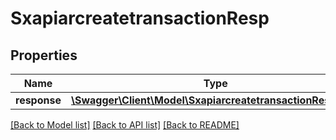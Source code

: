 # SxapiarcreatetransactionResp

## Properties
Name | Type | Description | Notes
------------ | ------------- | ------------- | -------------
**response** | [**\Swagger\Client\Model\SxapiarcreatetransactionResponse**](SxapiarcreatetransactionResponse.md) |  | [optional] 

[[Back to Model list]](../README.md#documentation-for-models) [[Back to API list]](../README.md#documentation-for-api-endpoints) [[Back to README]](../README.md)


